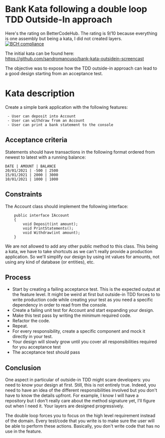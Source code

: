 # Bank Kata following a double loop TDD Outside-In approach
Here's the rating on BetterCodeHub. The rating is 9/10 because everything is one assembly but being a kata, I did not created layers.
[![BCH compliance](https://bettercodehub.com/edge/badge/Tr00d/BankKata?branch=main)](https://bettercodehub.com/)

The initial kata can be found here: https://github.com/sandromancuso/bank-kata-outsidein-screencast

The objective was to expose how the TDD outside-in approach can lead to a good design starting from an acceptance test. 

# Kata description
Create a simple bank application with the following features:

```
 - User can deposit into Account
 - User can withdraw from an Account
 - User can print a bank statement to the console
```

## Acceptance criteria
Statements should have transactions in the following format ordered from newest to latest with a running balance:

```
DATE | AMOUNT | BALANCE
20/01/2021 | -500 | 2500
15/01/2021 | 2000 | 3000
10/01/2021 | 1000 | 1000
```

## Constraints
The Account class should implement the following interface:

```
    public interface IAccount
    {
        void Deposit(int amount);
        void PrintStatements();
        void Withdraw(int amount);
    }
```

We are not allowed to add any other public method to this class.
This being a kata, we have to take shortcuts as we can't really provide a production application. So we'll simplify our design by using int values for amounts, not using any kind of database (or entities), etc.

## Process
* Start by creating a failing acceptance test. This is the expected output at the feature level. It might be weird at first but outside-in TDD forces to to write production code while creating your test as you need a specific dependency in order to read from the console.
* Create a failing unit test for Account and start expanding your design. 
* Make this test pass by writing the minimum required code.
* Refactor the code.
* Repeat.
* For every responsibility, create a specific component and mock it directly in your test.
* Your design will slowly grow until you cover all responsibilities required for you acceptance test
* The acceptance test should pass

## Conclusion
One aspect in particular of outside-in TDD might scare developers: you need to know your design at first. Still, this is not entirely true. Indeed, you need to have an idea of the different responsibilities involved but you don't have to know the details upfront. For example, I know I will have a repository but I don't really care about the method signature yet, I'll figure out when I need it. Your layers are designed progressively.

The double loop forces you to focus on the high level requirement instead of the domain. Every test/code that you write is to make sure the user will be able to perform these actions. Basically, you don't write code that has no use in the feature.

